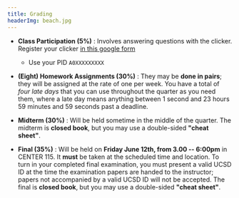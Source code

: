```yaml
---
title: Grading
headerImg: beach.jpg
---
```


- **Class Participation (5%)** :
  Involves answering questions with the clicker.
  Register your clicker [in this google form](https://goo.gl/forms/0O2zwkV8b1BWOBsu2)
  - Use your PID `A0XXXXXXXXX`

- **(Eight) Homework Assignments (30%)** :
  They may be **done in pairs**; they will be assigned at 
  the rate of one per week. You have a total of *four late days*
  that you can use throughout the quarter as you need them,
  where a late day means anything between 1 second and 23
  hours 59 minutes and 59 seconds past a deadline.

- **Midterm (30%)** :
  Will be held sometime in the middle of the quarter.
  The midterm is **closed book**, but you may use a
  double-sided **"cheat sheet"**.

- **Final (35%)** :
  Will be held on **Friday June 12th, from 3.00 -- 6:00pm** in CENTER 115.
  It **must** be taken at the scheduled time and location.
  To turn in your completed final examination, you must
  present a valid UCSD ID at the time the examination
  papers are handed to the instructor; papers not
  accompanied by a valid UCSD ID will not be accepted.
  The final is **closed book**, but you may use a
  double-sided **"cheat sheet"**.
